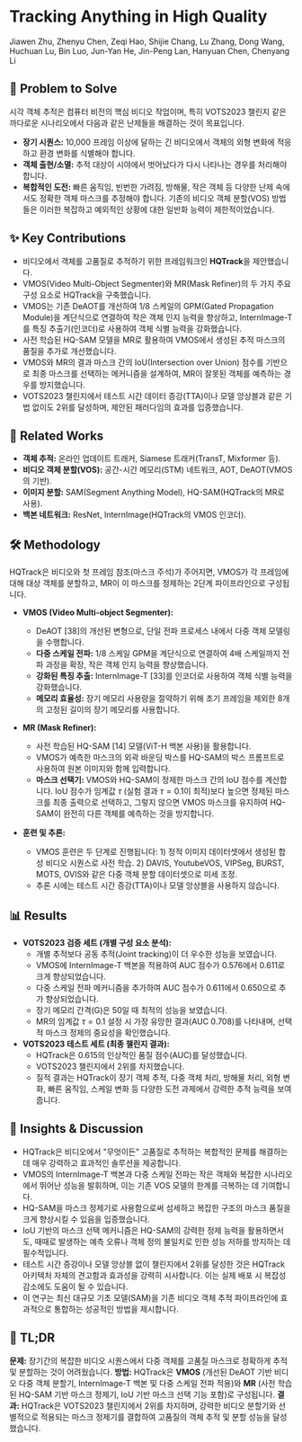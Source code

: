 # Tracking Anything in High Quality

Jiawen Zhu, Zhenyu Chen, Zeqi Hao, Shijie Chang, Lu Zhang, Dong Wang, Huchuan Lu, Bin Luo, Jun-Yan He, Jin-Peng Lan, Hanyuan Chen, Chenyang Li

## 🧩 Problem to Solve

시각 객체 추적은 컴퓨터 비전의 핵심 비디오 작업이며, 특히 VOTS2023 챌린지 같은 까다로운 시나리오에서 다음과 같은 난제들을 해결하는 것이 목표입니다.

- **장기 시퀀스:** 10,000 프레임 이상에 달하는 긴 비디오에서 객체의 외형 변화에 적응하고 환경 변화를 식별해야 합니다.
- **객체 출현/소멸:** 추적 대상이 시야에서 벗어났다가 다시 나타나는 경우를 처리해야 합니다.
- **복합적인 도전:** 빠른 움직임, 빈번한 가려짐, 방해물, 작은 객체 등 다양한 난제 속에서도 정확한 객체 마스크를 추정해야 합니다.
  기존의 비디오 객체 분할(VOS) 방법들은 이러한 복잡하고 예외적인 상황에 대한 일반화 능력이 제한적이었습니다.

## ✨ Key Contributions

- 비디오에서 객체를 고품질로 추적하기 위한 프레임워크인 **HQTrack**을 제안했습니다.
- VMOS(Video Multi-Object Segmenter)와 MR(Mask Refiner)의 두 가지 주요 구성 요소로 HQTrack을 구축했습니다.
- VMOS는 기존 DeAOT를 개선하여 1/8 스케일의 GPM(Gated Propagation Module)을 계단식으로 연결하여 작은 객체 인지 능력을 향상하고, InternImage-T를 특징 추출기(인코더)로 사용하여 객체 식별 능력을 강화했습니다.
- 사전 학습된 HQ-SAM 모델을 MR로 활용하여 VMOS에서 생성된 추적 마스크의 품질을 추가로 개선했습니다.
- VMOS와 MR의 결과 마스크 간의 IoU(Intersection over Union) 점수를 기반으로 최종 마스크를 선택하는 메커니즘을 설계하여, MR이 잘못된 객체를 예측하는 경우를 방지했습니다.
- VOTS2023 챌린지에서 테스트 시간 데이터 증강(TTA)이나 모델 앙상블과 같은 기법 없이도 2위를 달성하며, 제안된 패러다임의 효과를 입증했습니다.

## 📎 Related Works

- **객체 추적:** 온라인 업데이트 트래커, Siamese 트래커(TransT, Mixformer 등).
- **비디오 객체 분할(VOS):** 공간-시간 메모리(STM) 네트워크, AOT, DeAOT(VMOS의 기반).
- **이미지 분할:** SAM(Segment Anything Model), HQ-SAM(HQTrack의 MR로 사용).
- **백본 네트워크:** ResNet, InternImage(HQTrack의 VMOS 인코더).

## 🛠️ Methodology

HQTrack은 비디오와 첫 프레임 참조(마스크 주석)가 주어지면, VMOS가 각 프레임에 대해 대상 객체를 분할하고, MR이 이 마스크를 정제하는 2단계 파이프라인으로 구성됩니다.

- **VMOS (Video Multi-object Segmenter):**

  - DeAOT [38]의 개선된 변형으로, 단일 전파 프로세스 내에서 다중 객체 모델링을 수행합니다.
  - **다중 스케일 전파:** 1/8 스케일 GPM을 계단식으로 연결하여 4배 스케일까지 전파 과정을 확장, 작은 객체 인지 능력을 향상했습니다.
  - **강화된 특징 추출:** InternImage-T [33]를 인코더로 사용하여 객체 식별 능력을 강화했습니다.
  - **메모리 효율성:** 장기 메모리 사용량을 절약하기 위해 초기 프레임을 제외한 8개의 고정된 길이의 장기 메모리를 사용합니다.

- **MR (Mask Refiner):**

  - 사전 학습된 HQ-SAM [14] 모델(ViT-H 백본 사용)을 활용합니다.
  - VMOS가 예측한 마스크의 외곽 바운딩 박스를 HQ-SAM의 박스 프롬프트로 사용하여 원본 이미지와 함께 입력합니다.
  - **마스크 선택기:** VMOS와 HQ-SAM이 정제한 마스크 간의 IoU 점수를 계산합니다. IoU 점수가 임계값 $\tau$ (실험 결과 $\tau=0.1$이 최적)보다 높으면 정제된 마스크를 최종 출력으로 선택하고, 그렇지 않으면 VMOS 마스크를 유지하여 HQ-SAM이 완전히 다른 객체를 예측하는 것을 방지합니다.

- **훈련 및 추론:**
  - VMOS 훈련은 두 단계로 진행됩니다: 1) 정적 이미지 데이터셋에서 생성된 합성 비디오 시퀀스로 사전 학습. 2) DAVIS, YoutubeVOS, VIPSeg, BURST, MOTS, OVIS와 같은 다중 객체 분할 데이터셋으로 미세 조정.
  - 추론 시에는 테스트 시간 증강(TTA)이나 모델 앙상블을 사용하지 않습니다.

## 📊 Results

- **VOTS2023 검증 세트 (개별 구성 요소 분석):**
  - 개별 추적보다 공동 추적(Joint tracking)이 더 우수한 성능을 보였습니다.
  - VMOS에 InternImage-T 백본을 적용하여 AUC 점수가 0.576에서 0.611로 크게 향상되었습니다.
  - 다중 스케일 전파 메커니즘을 추가하여 AUC 점수가 0.611에서 0.650으로 추가 향상되었습니다.
  - 장기 메모리 간격(G)은 50일 때 최적의 성능을 보였습니다.
  - MR의 임계값 $\tau=0.1$ 설정 시 가장 유망한 결과(AUC 0.708)를 나타내며, 선택적 마스크 정제의 중요성을 확인했습니다.
- **VOTS2023 테스트 세트 (최종 챌린지 결과):**
  - HQTrack은 0.615의 인상적인 품질 점수(AUC)를 달성했습니다.
  - VOTS2023 챌린지에서 2위를 차지했습니다.
  - 질적 결과는 HQTrack이 장기 객체 추적, 다중 객체 처리, 방해물 처리, 외형 변화, 빠른 움직임, 스케일 변화 등 다양한 도전 과제에서 강력한 추적 능력을 보여줍니다.

## 🧠 Insights & Discussion

- HQTrack은 비디오에서 "무엇이든" 고품질로 추적하는 복합적인 문제를 해결하는 데 매우 강력하고 효과적인 솔루션을 제공합니다.
- VMOS의 InternImage-T 백본과 다중 스케일 전파는 작은 객체와 복잡한 시나리오에서 뛰어난 성능을 발휘하며, 이는 기존 VOS 모델의 한계를 극복하는 데 기여합니다.
- HQ-SAM을 마스크 정제기로 사용함으로써 섬세하고 복잡한 구조의 마스크 품질을 크게 향상시킬 수 있음을 입증했습니다.
- IoU 기반의 마스크 선택 메커니즘은 HQ-SAM의 강력한 정제 능력을 활용하면서도, 때때로 발생하는 예측 오류나 객체 정의 불일치로 인한 성능 저하를 방지하는 데 필수적입니다.
- 테스트 시간 증강이나 모델 앙상블 없이 챌린지에서 2위를 달성한 것은 HQTrack 아키텍처 자체의 견고함과 효과성을 강력히 시사합니다. 이는 실제 배포 시 복잡성 감소에도 도움이 될 수 있습니다.
- 이 연구는 최신 대규모 기초 모델(SAM)을 기존 비디오 객체 추적 파이프라인에 효과적으로 통합하는 성공적인 방법을 제시합니다.

## 📌 TL;DR

**문제:** 장기간의 복잡한 비디오 시퀀스에서 다중 객체를 고품질 마스크로 정확하게 추적 및 분할하는 것이 어려웠습니다.
**방법:** HQTrack은 **VMOS** (개선된 DeAOT 기반 비디오 다중 객체 분할기, InternImage-T 백본 및 다중 스케일 전파 적용)와 **MR** (사전 학습된 HQ-SAM 기반 마스크 정제기, IoU 기반 마스크 선택 기능 포함)로 구성됩니다.
**결과:** HQTrack은 VOTS2023 챌린지에서 2위를 차지하며, 강력한 비디오 분할기와 선별적으로 적용되는 마스크 정제기를 결합하여 고품질의 객체 추적 및 분할 성능을 달성했습니다.

